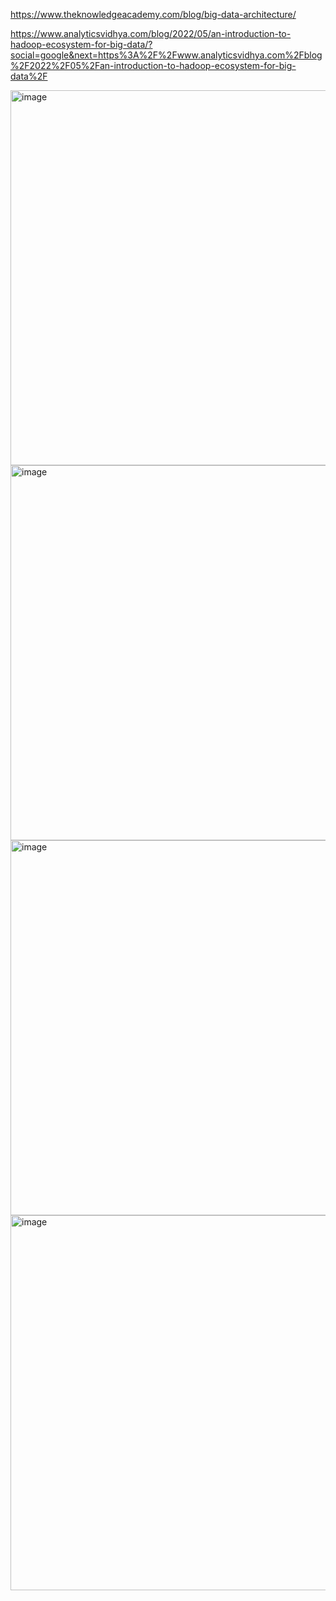 https://www.theknowledgeacademy.com/blog/big-data-architecture/ 

https://www.analyticsvidhya.com/blog/2022/05/an-introduction-to-hadoop-ecosystem-for-big-data/?social=google&next=https%3A%2F%2Fwww.analyticsvidhya.com%2Fblog%2F2022%2F05%2Fan-introduction-to-hadoop-ecosystem-for-big-data%2F

<img width="600" alt="image" src="https://github.com/0904-mansi/NucleusTeq_python_Training/assets/81081105/8e9fe685-7997-482f-bcd3-7ae87268d638">

<img width="600" alt="image" src="https://github.com/0904-mansi/NucleusTeq_python_Training/assets/81081105/c81e33b0-e5fa-43e3-b1d3-8f1bf9118c1b">

<img width="600" alt="image" src="https://github.com/0904-mansi/NucleusTeq_python_Training/assets/81081105/8ed85d1b-59d3-43c9-9bab-e3842b359d44">

<img width="600" alt="image" src="https://github.com/0904-mansi/NucleusTeq_python_Training/assets/81081105/6e36ef49-d3fa-46db-9ead-212e3ddf9a3a">
